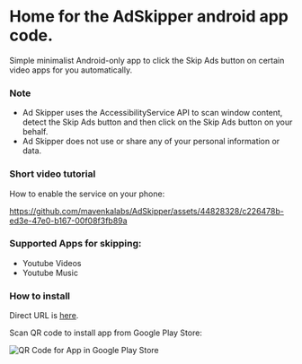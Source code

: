 # Home for the AdSkipper android app code.

Simple minimalist Android-only app to click the Skip Ads button on certain video apps for you automatically.

### Note
- Ad Skipper uses the AccessibilityService API to scan window content, detect the Skip Ads button and then click on the Skip Ads button on your behalf.
- Ad Skipper does not use or share any of your personal information or data.

### Short video tutorial 
How to enable the service on your phone: 


https://github.com/mavenkalabs/AdSkipper/assets/44828328/c226478b-ed3e-47e0-b167-00f08f3fb89a


### Supported Apps for skipping:
- Youtube Videos
- Youtube Music

### How to install
Direct URL is [here](https://play.google.com/store/apps/details?id=com.mavenkalabs.adskipper&pcampaignid=web_share).

Scan QR code to install app from Google Play Store:

![QR Code for App in Google Play Store](https://github.com/mavenkalabs/AdSkipper/assets/44828328/ad5c4150-07d4-47f7-9e05-242f4f121bc8)

